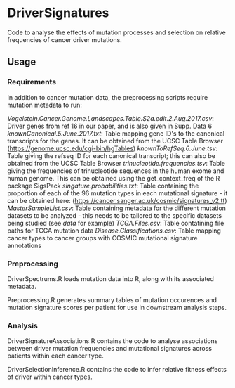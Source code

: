 # DriverSignatures

Code to analyse the effects of mutation processes and selection on relative frequencies of cancer driver mutations.

## Usage

### Requirements

In addition to cancer mutation data, the preprocessing scripts require mutation metadata to run:

_Vogelstein.Cancer.Genome.Landscapes.Table.S2a.edit.2.Aug.2017.csv_: Driver genes from ref 16 in our paper, and is also given in Supp. Data 6 
_knownCanonical.5.June.2017.txt_: Table mapping gene ID's to the canonical transcripts for the genes. It can be obtained from the UCSC Table Browser (https://genome.ucsc.edu/cgi-bin/hgTables)
_knownToRefSeq.6.June.tsv_: Table giving the refseq ID for each canonical transcript; this can also be obtained from the UCSC Table Browser
_trinucleotide.frequencies.tsv_: Table giving the frequencies of trinucleotide sequences in the human exome and human genome. This can be obtained using the get_context_freq of the R package SigsPack
_singature.probabilities.txt_: Table containing the proportion of each of the 96 mutation types in each mutational signature - it can be obtained here: (https://cancer.sanger.ac.uk/cosmic/signatures_v2.tt)
_MasterSampleList.csv_: Table containing metadata for the different mutation datasets to be analyzed - this needs to be tailored to the specific datasets being studied (see _data_ for example)
_TCGA.Files.csv_: Table contatining file paths for TCGA mutation data 
_Disease.Classifications.csv_: Table mapping cancer types to cancer groups with COSMIC mutational signature annotations


### Preprocessing
DriverSpectrums.R loads mutation data into R, along with its associated metadata.

Preprocessing.R generates summary tables of mutation occurences and mutation signature scores per patient for use in downstream analysis steps.

### Analysis
DriverSignatureAssociations.R contains the code to analyse associations between driver mutation frequencies and mutational signatures across patients within each cancer type. 

DriverSelectionInference.R contains the code to infer relative fitness effects of driver within cancer types.
